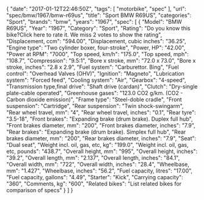 {
    "date": "2017-01-12T22:46:50Z",
    "tags": [
        "motorbike",
        "spec"
    ],
    "url": "spec\/bmw\/1967\/bmw-r69us",
    "title": "Sport BMW R69US",
    "categories": "Sport",
    "brands": "bmw",
    "years": "1967",
    "spec": [
        {
            "Model": "BMW R69US",
            "Year": "1967",
            "Category": "Sport",
            "Rating": "Do you know this bike?Click here to rate it. We miss 2 votes to show the rating",
            "Displacement, ccm": "594.00",
            "Displacement, cubic inches": "36.25",
            "Engine type": "Two cylinder boxer, four-stroke",
            "Power, HP": "42.00",
            "Power at RPM": "7000",
            "Top speed, km\/h": "175.0",
            "Top speed, mph": "108.7",
            "Compression": "9.5:1",
            "Bore x stroke, mm": "72.0 x 73.0",
            "Bore x stroke, inches": "2.8 x 2.9",
            "Fuel system": "Carburettor. Bing",
            "Fuel control": "Overhead Valves (OHV)",
            "Ignition": "Magneto",
            "Lubrication system": "Forced feed",
            "Cooling system": "Air",
            "Gearbox": "4-speed",
            "Transmission type,final drive": "Shaft drive (cardan)",
            "Clutch": "Dry-single plate-cable operated",
            "Greenhouse gases": "123.0 CO2 g\/km. (CO2 - Carbon dioxide emission)",
            "Frame type": "Steel-doble cradle",
            "Front suspension": "Cartridge",
            "Rear suspension": "Twin shock-swingarm",
            "Rear wheel travel, mm": "4",
            "Rear wheel travel, inches": "0.1",
            "Rear tyre": "3.5-18",
            "Front brakes": "Expanding brake (drum brake). Duplex full hub",
            "Front brakes diameter, mm": "200",
            "Front brakes diameter, inches": "7.9",
            "Rear brakes": "Expanding brake (drum brake). Simplex full hub",
            "Rear brakes diameter, mm": "200",
            "Rear brakes diameter, inches": "7.9",
            "Seat": "Dual seat",
            "Weight incl. oil, gas, etc, kg": "199.0",
            "Weight incl. oil, gas, etc, pounds": "438.7",
            "Overall height, mm": "995",
            "Overall height, inches": "39.2",
            "Overall length, mm": "2.137",
            "Overall length, inches": "84.1",
            "Overall width, mm": "722",
            "Overall width, inches": "28.4",
            "Wheelbase, mm": "1.427",
            "Wheelbase, inches": "56.2",
            "Fuel capacity, litres": "17.00",
            "Fuel capacity, gallons": "4.49",
            "Starter": "Kick",
            "Carrying capacity": "360",
            "Comments, kg": "600",
            "Related bikes": "List related bikes for comparison of specs"
        }
    ]
}